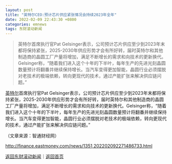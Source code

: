```yaml
---
layout: post
title: "英特尔CEO:预计芯片供应紧张情况会持续2023年全年"
date: 2022-02-09 22:43:30 +0800
categories: emnews
tags: 东财滚动新闻
---
```

> 英特尔首席执行官Pat Gelsinger表示，公司预计芯片供应至少到2023年末都将保持紧张，2025-2030年供应形势才会有所好转，届时英特尔和其他制造商的晶圆工厂产量将增加，满足不断增长的需求和向技术的更新换代。Gelsinger称，“随着我们进入这个十年的下半叶，每年生产的先进光刻晶圆数量预计将翻番并继续保持增长。当汽车变得更加智能，晶圆行业必须摆脱对老技术的极端依赖，转向更现代的技术，通过产能扩张来解决供应链问题。”

<p><span id="stock_105.INTC"><a href="http://quote.eastmoney.com/unify/r/105.INTC" class="keytip" data-code="105,INTC">英特尔</a></span><span id="quote_105.INTC"></span>首席执行官Pat Gelsinger表示，公司预计芯片供应至少到2023年末都将保持紧张，2025-2030年供应形势才会有所好转，届时<span web="1" href="http://quote.eastmoney.com/unify/r/105.INTC" class="em_stock_key_common" data-code="105,INTC">英特尔</span>和其他制造商的晶圆工厂产量将增加，满足不断增长的需求和向技术的更新换代。Gelsinger称，“随着我们进入这个十年的下半叶，每年生产的先进光刻晶圆数量预计将翻番并继续保持增长。当汽车变得更加智能，晶圆行业必须摆脱对老技术的极端依赖，转向更现代的技术，通过产能扩张来解决供应链问题。”<br /></p><p class="em_media">（文章来源：智通财经网）</p>

<http://finance.eastmoney.com/news/1351,202202092271486733.html>

[返回东财滚动新闻](//finews.withounder.com/emnews/)｜[返回首页](//finews.withounder.com/)